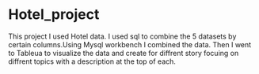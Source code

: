 # Hotel_project

This project I used Hotel data. I used sql to combine the 5 datasets by certain columns.Using Mysql workbench I combined the data. Then I went to Tableua to visualize the data and create for diffrent story focuing on diffrent topics with a description at the top of each.
